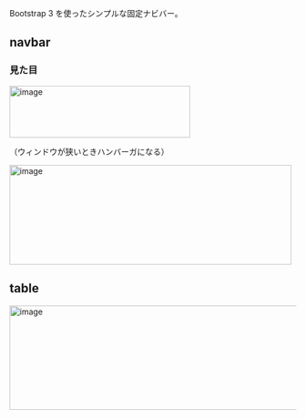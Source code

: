 Bootstrap 3 を使ったシンプルな固定ナビバー。

## navbar
### 見た目
<img width="317" height="91" alt="image" src="https://github.com/user-attachments/assets/8c66203c-aba9-4b14-b614-323779a2bc96" />

（ウィンドウが狭いときハンバーガになる）

<img width="495" height="175" alt="image" src="https://github.com/user-attachments/assets/50ccad59-e74d-46a4-8073-c91d1108622d" />

## table
<img width="788" height="183" alt="image" src="https://github.com/user-attachments/assets/e45859aa-e369-480d-ba10-0c1aa2808632" />


